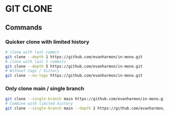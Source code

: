 # GIT CLONE

## Commands

### Quicker clone with limited history
```bash
# clone with last commit
git clone --depth 1 https://github.com/evanharmon/in-mono.git
# clone with last 5 commits
git clone --depth 5 https://github.com/evanharmon/in-mono.git
# Without tags / history
git clone --no-tags https://github.com/evanharmon/in-mono.git
```

### Only clone main / single branch

```bash
git clone --single-branch main https://github.com/evanharmon/in-mono.git
# Combine with limited history
git clone --single-branch main --depth 2 https://github.com/evanharmon/in-mono.git
```